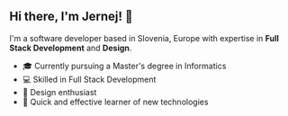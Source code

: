 ## Hi there, I'm Jernej! 👋

I'm a software developer based in Slovenia, Europe with expertise in **Full Stack Development** and **Design**.

- 🎓 Currently pursuing a Master's degree in Informatics
- 💻 Skilled in Full Stack Development
- 🎨 Design enthusiast
- 🚀 Quick and effective learner of new technologies

<!--
**jernej10/jernej10** is a ✨ _special_ ✨ repository because its `README.md` (this file) appears on your GitHub profile.

Here are some ideas to get you started:

- 🔭 I’m currently working on ...
- 🌱 I’m currently learning ...
- 👯 I’m looking to collaborate on ...
- 🤔 I’m looking for help with ...
- 💬 Ask me about ...
- 📫 How to reach me: ...
- 😄 Pronouns: ...
- ⚡ Fun fact: ...
-->
